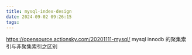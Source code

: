 ```yaml
---
title: mysql-index-design
date: 2024-09-02 09:26:15
tags:
---
```


https://opensource.actionsky.com/20201111-mysql/
mysql innodb 的聚集索引与非聚集索引之区别